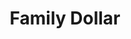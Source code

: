 ---
title: "Family Dollar"
url: /petersburg/family-dollar-west-washington-street/
shop: variety store
---
